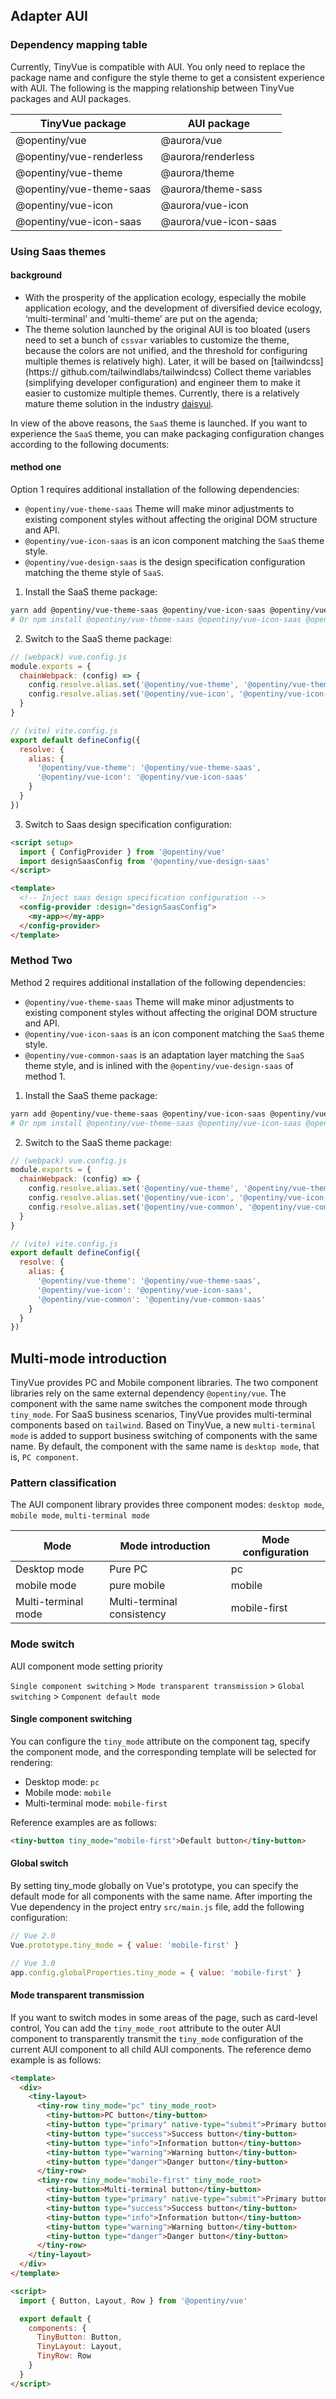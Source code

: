 ## Adapter AUI

### Dependency mapping table

Currently, TinyVue is compatible with AUI. You only need to replace the package name and configure the style theme to get a consistent experience with AUI. The following is the mapping relationship between TinyVue packages and AUI packages.

| TinyVue package          | AUI package           |
| ------------------------ | --------------------- |
| @opentiny/vue            | @aurora/vue           |
| @opentiny/vue-renderless | @aurora/renderless    |
| @opentiny/vue-theme      | @aurora/theme         |
| @opentiny/vue-theme-saas | @aurora/theme-sass    |
| @opentiny/vue-icon       | @aurora/vue-icon      |
| @opentiny/vue-icon-saas  | @aurora/vue-icon-saas |

### Using Saas themes

#### background

- With the prosperity of the application ecology, especially the mobile application ecology, and the development of diversified device ecology, ‘multi-terminal’ and ‘multi-theme’ are put on the agenda;
- The theme solution launched by the original AUI is too bloated (users need to set a bunch of `cssvar` variables to customize the theme, because the colors are not unified, and the threshold for configuring multiple themes is relatively high). Later, it will be based on [tailwindcss](https:// github.com/tailwindlabs/tailwindcss) Collect theme variables (simplifying developer configuration) and engineer them to make it easier to customize multiple themes. Currently, there is a relatively mature theme solution in the industry [daisyui](https://github.com/saadeghi/daisyui).

In view of the above reasons, the `SaaS` theme is launched. If you want to experience the `SaaS` theme, you can make packaging configuration changes according to the following documents:

#### method one

Option 1 requires additional installation of the following dependencies:

- `@opentiny/vue-theme-saas` Theme will make minor adjustments to existing component styles without affecting the original DOM structure and API.
- `@opentiny/vue-icon-saas` is an icon component matching the `SaaS` theme style.
- `@opentiny/vue-design-saas` is the design specification configuration matching the theme style of `SaaS`.

1. Install the SaaS theme package:

```sh
yarn add @opentiny/vue-theme-saas @opentiny/vue-icon-saas @opentiny/vue-design-saas
# Or npm install @opentiny/vue-theme-saas @opentiny/vue-icon-saas @opentiny/vue-design-saas
```

2. Switch to the SaaS theme package:

```js
// (webpack) vue.config.js
module.exports = {
  chainWebpack: (config) => {
    config.resolve.alias.set('@opentiny/vue-theme', '@opentiny/vue-theme-saas')
    config.resolve.alias.set('@opentiny/vue-icon', '@opentiny/vue-icon-saas')
  }
}

// (vite) vite.config.js
export default defineConfig({
  resolve: {
    alias: {
      '@opentiny/vue-theme': '@opentiny/vue-theme-saas',
      '@opentiny/vue-icon': '@opentiny/vue-icon-saas'
    }
  }
})
```

3. Switch to Saas design specification configuration:

```html
<script setup>
  import { ConfigProvider } from '@opentiny/vue'
  import designSaasConfig from '@opentiny/vue-design-saas'
</script>

<template>
  <!-- Inject saas design specification configuration -->
  <config-provider :design="designSaasConfig">
    <my-app></my-app>
  </config-provider>
</template>
```

### Method Two

Method 2 requires additional installation of the following dependencies:

- `@opentiny/vue-theme-saas` Theme will make minor adjustments to existing component styles without affecting the original DOM structure and API.
- `@opentiny/vue-icon-saas` is an icon component matching the `SaaS` theme style.
- `@opentiny/vue-common-saas` is an adaptation layer matching the `SaaS` theme style, and is inlined with the `@opentiny/vue-design-saas` of method 1.

1. Install the SaaS theme package:

```sh
yarn add @opentiny/vue-theme-saas @opentiny/vue-icon-saas @opentiny/vue-common-saas
# Or npm install @opentiny/vue-theme-saas @opentiny/vue-icon-saas @opentiny/vue-common-saas
```

2. Switch to the SaaS theme package:

```js
// (webpack) vue.config.js
module.exports = {
  chainWebpack: (config) => {
    config.resolve.alias.set('@opentiny/vue-theme', '@opentiny/vue-theme-saas')
    config.resolve.alias.set('@opentiny/vue-icon', '@opentiny/vue-icon-saas')
    config.resolve.alias.set('@opentiny/vue-common', '@opentiny/vue-common-saas')
  }
}

// (vite) vite.config.js
export default defineConfig({
  resolve: {
    alias: {
      '@opentiny/vue-theme': '@opentiny/vue-theme-saas',
      '@opentiny/vue-icon': '@opentiny/vue-icon-saas',
      '@opentiny/vue-common': '@opentiny/vue-common-saas'
    }
  }
})
```

## Multi-mode introduction

TinyVue provides PC and Mobile component libraries. The two component libraries rely on the same external dependency `@opentiny/vue`. The component with the same name switches the component mode through `tiny_mode`.
For SaaS business scenarios, TinyVue provides multi-terminal components based on `tailwind`.
Based on TinyVue, a new `multi-terminal mode` is added to support business switching of components with the same name. By default, the component with the same name is `desktop mode`, that is, `PC component`.

### Pattern classification

The AUI component library provides three component modes: `desktop mode`, `mobile mode`, `multi-terminal mode`

| Mode                | Mode introduction          | Mode configuration |
| ------------------- | -------------------------- | ------------------ |
| Desktop mode        | Pure PC                    | pc                 |
| mobile mode         | pure mobile                | mobile             |
| Multi-terminal mode | Multi-terminal consistency | mobile-first       |

### Mode switch

AUI component mode setting priority

`Single component switching` > `Mode transparent transmission` > `Global switching` > `Component default mode`

#### Single component switching

You can configure the `tiny_mode` attribute on the component tag, specify the component mode, and the corresponding template will be selected for rendering:

- Desktop mode: `pc`
- Mobile mode: `mobile`
- Multi-terminal mode: `mobile-first`

Reference examples are as follows:

```html
<tiny-button tiny_mode="mobile-first">Default button</tiny-button>
```

#### Global switch

By setting tiny_mode globally on Vue's prototype, you can specify the default mode for all components with the same name.
After importing the Vue dependency in the project entry `src/main.js` file, add the following configuration:

```js
// Vue 2.0
Vue.prototype.tiny_mode = { value: 'mobile-first' }

// Vue 3.0
app.config.globalProperties.tiny_mode = { value: 'mobile-first' }
```

#### Mode transparent transmission

If you want to switch modes in some areas of the page, such as card-level control,
You can add the `tiny_mode_root` attribute to the outer AUI component to transparently transmit the `tiny_mode` configuration of the current AUI component to all child AUI components.
The reference demo example is as follows:

```html
<template>
  <div>
    <tiny-layout>
      <tiny-row tiny_mode="pc" tiny_mode_root>
        <tiny-button>PC button</tiny-button>
        <tiny-button type="primary" native-type="submit">Primary button</tiny-button>
        <tiny-button type="success">Success button</tiny-button>
        <tiny-button type="info">Information button</tiny-button>
        <tiny-button type="warning">Warning button</tiny-button>
        <tiny-button type="danger">Danger button</tiny-button>
      </tiny-row>
      <tiny-row tiny_mode="mobile-first" tiny_mode_root>
        <tiny-button>Multi-terminal button</tiny-button>
        <tiny-button type="primary" native-type="submit">Primary button</tiny-button>
        <tiny-button type="success">Success button</tiny-button>
        <tiny-button type="info">Information button</tiny-button>
        <tiny-button type="warning">Warning button</tiny-button>
        <tiny-button type="danger">Danger button</tiny-button>
      </tiny-row>
    </tiny-layout>
  </div>
</template>

<script>
  import { Button, Layout, Row } from '@opentiny/vue'

  export default {
    components: {
      TinyButton: Button,
      TinyLayout: Layout,
      TinyRow: Row
    }
  }
</script>
```
